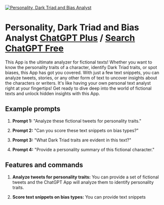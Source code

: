 
[![Personality, Dark Triad and Bias Analyst](https://files.oaiusercontent.com/file-IaqyYoHe8pBtoFt4i9OimGp8?se=2123-10-18T19%3A58%3A09Z&sp=r&sv=2021-08-06&sr=b&rscc=max-age%3D31536000%2C%20immutable&rscd=attachment%3B%20filename%3Ded26f3ef-5d95-44d0-ba49-f5cbd81a7b17.png&sig=sY5ZD8i8GrGSbKwxubOQSx/obTAs7tHDECUfUssSHoA%3D)](https://chat.openai.com/g/g-iYQBtSJLw-personality-dark-triad-and-bias-analyst)

# Personality, Dark Triad and Bias Analyst [ChatGPT Plus](https://chat.openai.com/g/g-iYQBtSJLw-personality-dark-triad-and-bias-analyst) / [Search ChatGPT Free](https://gptcall.net/index.html#/?search=Personality%2C%20Dark%20Triad%20and%20Bias%20Analyst)

This App is the ultimate analyzer for fictional texts! Whether you want to know the personality traits of a character, identify Dark Triad traits, or spot biases, this App has got you covered. With just a few text snippets, you can analyze tweets, stories, or any other form of text to uncover insights about the characters or writers. It's like having your own personal text analyst right at your fingertips! Get ready to dive deep into the world of fictional texts and unlock hidden insights with this App.

## Example prompts

1. **Prompt 1:** "Analyze these fictional tweets for personality traits."

2. **Prompt 2:** "Can you score these text snippets on bias types?"

3. **Prompt 3:** "What Dark Triad traits are evident in this text?"

4. **Prompt 4:** "Provide a personality summary of this fictional character."

## Features and commands

1. **Analyze tweets for personality traits:** You can provide a set of fictional tweets and the ChatGPT App will analyze them to identify personality traits.

2. **Score text snippets on bias types:** You can provide text snippets


